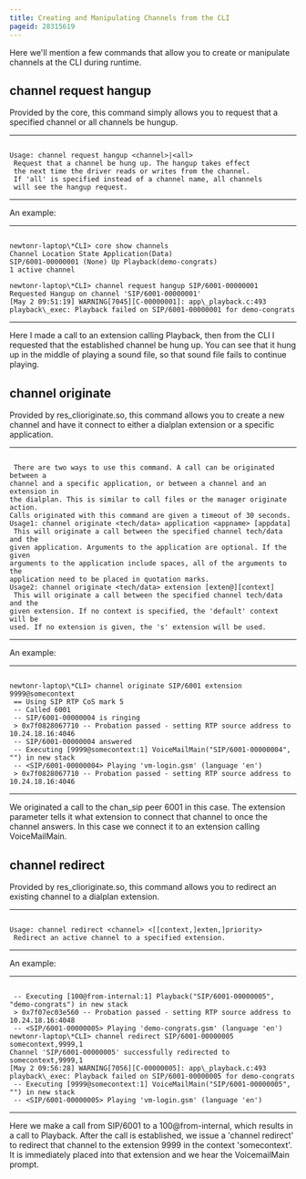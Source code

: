 ```yaml
---
title: Creating and Manipulating Channels from the CLI
pageid: 28315619
---
```


Here we'll mention a few commands that allow you to create or manipulate channels at the CLI during runtime.

channel request hangup
----------------------

Provided by the core, this command simply allows you to request that a specified channel or all channels be hungup.




---

  
  


```

Usage: channel request hangup <channel>|<all>
 Request that a channel be hung up. The hangup takes effect
 the next time the driver reads or writes from the channel.
 If 'all' is specified instead of a channel name, all channels
 will see the hangup request.

```



---


An example:




---

  
  


```

newtonr-laptop\*CLI> core show channels
Channel Location State Application(Data) 
SIP/6001-00000001 (None) Up Playback(demo-congrats) 
1 active channel

newtonr-laptop\*CLI> channel request hangup SIP/6001-00000001 
Requested Hangup on channel 'SIP/6001-00000001'
[May 2 09:51:19] WARNING[7045][C-00000001]: app\_playback.c:493 playback\_exec: Playback failed on SIP/6001-00000001 for demo-congrats

```



---


Here I made a call to an extension calling Playback, then from the CLI I requested that the established channel be hung up. You can see that it hung up in the middle of playing a sound file, so that sound file fails to continue playing.

channel originate
-----------------

Provided by res\_clioriginate.so, this command allows you to create a new channel and have it connect to either a dialplan extension or a specific application.




---

  
  


```

 There are two ways to use this command. A call can be originated between a
channel and a specific application, or between a channel and an extension in
the dialplan. This is similar to call files or the manager originate action.
Calls originated with this command are given a timeout of 30 seconds.
Usage1: channel originate <tech/data> application <appname> [appdata]
 This will originate a call between the specified channel tech/data and the
given application. Arguments to the application are optional. If the given
arguments to the application include spaces, all of the arguments to the
application need to be placed in quotation marks.
Usage2: channel originate <tech/data> extension [exten@][context]
 This will originate a call between the specified channel tech/data and the
given extension. If no context is specified, the 'default' context will be
used. If no extension is given, the 's' extension will be used.

```



---


An example:




---

  
  


```

newtonr-laptop\*CLI> channel originate SIP/6001 extension 9999@somecontext
 == Using SIP RTP CoS mark 5
 -- Called 6001
 -- SIP/6001-00000004 is ringing
 > 0x7f0828067710 -- Probation passed - setting RTP source address to 10.24.18.16:4046
 -- SIP/6001-00000004 answered
 -- Executing [9999@somecontext:1] VoiceMailMain("SIP/6001-00000004", "") in new stack
 -- <SIP/6001-00000004> Playing 'vm-login.gsm' (language 'en')
 > 0x7f0828067710 -- Probation passed - setting RTP source address to 10.24.18.16:4046

```



---


We originated a call to the chan\_sip peer 6001 in this case. The extension parameter tells it what extension to connect that channel to once the channel answers. In this case we connect it to an extension calling VoiceMailMain.

channel redirect
----------------

Provided by res\_clioriginate.so, this command allows you to redirect an existing channel to a dialplan extension.




---

  
  


```

Usage: channel redirect <channel> <[[context,]exten,]priority>
 Redirect an active channel to a specified extension.

```



---


An example:




---

  
  


```

 -- Executing [100@from-internal:1] Playback("SIP/6001-00000005", "demo-congrats") in new stack
 > 0x7f07ec03e560 -- Probation passed - setting RTP source address to 10.24.18.16:4048
 -- <SIP/6001-00000005> Playing 'demo-congrats.gsm' (language 'en')
newtonr-laptop\*CLI> channel redirect SIP/6001-00000005 somecontext,9999,1
Channel 'SIP/6001-00000005' successfully redirected to somecontext,9999,1
[May 2 09:56:28] WARNING[7056][C-00000005]: app\_playback.c:493 playback\_exec: Playback failed on SIP/6001-00000005 for demo-congrats
 -- Executing [9999@somecontext:1] VoiceMailMain("SIP/6001-00000005", "") in new stack
 -- <SIP/6001-00000005> Playing 'vm-login.gsm' (language 'en')

```



---


Here we make a call from SIP/6001 to a 100@from-internal, which results in a call to Playback. After the call is established, we issue a 'channel redirect' to redirect that channel to the extension 9999 in the context 'somecontext'. It is immediately placed into that extension and we hear the VoicemailMain prompt.

 

 

